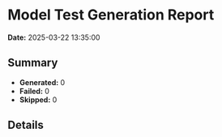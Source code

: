 # Model Test Generation Report

**Date:** 2025-03-22 13:35:00

## Summary

- **Generated:** 0
- **Failed:** 0
- **Skipped:** 0

## Details

